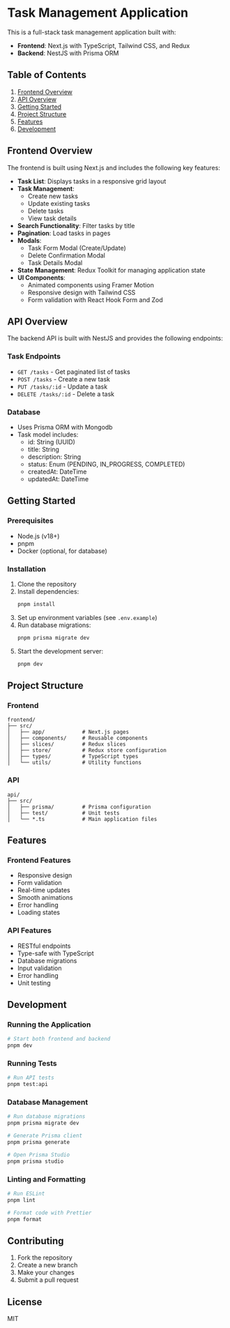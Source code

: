 # Task Management Application

This is a full-stack task management application built with:

- **Frontend**: Next.js with TypeScript, Tailwind CSS, and Redux
- **Backend**: NestJS with Prisma ORM

## Table of Contents
1. [Frontend Overview](#frontend-overview)
2. [API Overview](#api-overview)
3. [Getting Started](#getting-started)
4. [Project Structure](#project-structure)
5. [Features](#features)
6. [Development](#development)

## Frontend Overview

The frontend is built using Next.js and includes the following key features:

- **Task List**: Displays tasks in a responsive grid layout
- **Task Management**:
  - Create new tasks
  - Update existing tasks
  - Delete tasks
  - View task details
- **Search Functionality**: Filter tasks by title
- **Pagination**: Load tasks in pages
- **Modals**:
  - Task Form Modal (Create/Update)
  - Delete Confirmation Modal
  - Task Details Modal
- **State Management**: Redux Toolkit for managing application state
- **UI Components**:
  - Animated components using Framer Motion
  - Responsive design with Tailwind CSS
  - Form validation with React Hook Form and Zod

## API Overview

The backend API is built with NestJS and provides the following endpoints:

### Task Endpoints
- `GET /tasks` - Get paginated list of tasks
- `POST /tasks` - Create a new task
- `PUT /tasks/:id` - Update a task
- `DELETE /tasks/:id` - Delete a task

### Database
- Uses Prisma ORM with Mongodb
- Task model includes:
  - id: String (UUID)
  - title: String
  - description: String
  - status: Enum (PENDING, IN_PROGRESS, COMPLETED)
  - createdAt: DateTime
  - updatedAt: DateTime

## Getting Started

### Prerequisites
- Node.js (v18+)
- pnpm
- Docker (optional, for database)

### Installation
1. Clone the repository
2. Install dependencies:
   ```bash
   pnpm install
   ```
3. Set up environment variables (see `.env.example`)
4. Run database migrations:
   ```bash
   pnpm prisma migrate dev
   ```
5. Start the development server:
   ```bash
   pnpm dev
   ```

## Project Structure

### Frontend
```
frontend/
├── src/
│   ├── app/            # Next.js pages
│   ├── components/     # Reusable components
│   ├── slices/         # Redux slices
│   ├── store/          # Redux store configuration
│   ├── types/          # TypeScript types
│   └── utils/          # Utility functions
```

### API
```
api/
├── src/
│   ├── prisma/         # Prisma configuration
│   ├── test/           # Unit tests
│   └── *.ts            # Main application files
```

## Features

### Frontend Features
- Responsive design
- Form validation
- Real-time updates
- Smooth animations
- Error handling
- Loading states

### API Features
- RESTful endpoints
- Type-safe with TypeScript
- Database migrations
- Input validation
- Error handling
- Unit testing

## Development

### Running the Application
```bash
# Start both frontend and backend
pnpm dev
```

### Running Tests
```bash
# Run API tests
pnpm test:api
```

### Database Management
```bash
# Run database migrations
pnpm prisma migrate dev

# Generate Prisma client
pnpm prisma generate

# Open Prisma Studio
pnpm prisma studio
```

### Linting and Formatting
```bash
# Run ESLint
pnpm lint

# Format code with Prettier
pnpm format
```

## Contributing
1. Fork the repository
2. Create a new branch
3. Make your changes
4. Submit a pull request

## License
MIT
